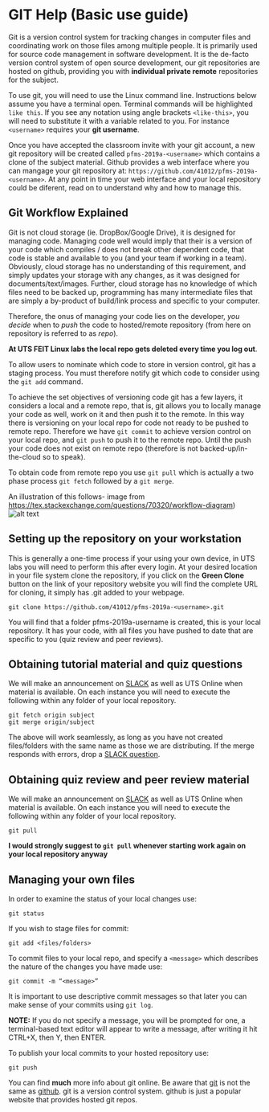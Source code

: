 GIT Help (Basic use guide)
===================================
Git is a version control system for tracking changes in computer files and coordinating work on those files among multiple people. It is primarily used for source code management in software development. It is the de-facto version control system of open source development, our git repositories are hosted on github, providing you with **individual private remote** repositories for the subject. 

To use git, you will need to use the Linux command line. Instructions below assume you have a terminal open. Terminal commands will be highlighted `like this`. If you see any notation using angle brackets `<like-this>`, you will need to substitute it with a variable related to you. For instance `<username>` requires your **git username**.

Once you have accepted the classroom invite with your git account, a new git repository will be created called  `pfms-2019a-<username>` which contains a clone of the subject material. Github provides a web interface where you can mangage your git repository at: `https://github.com/41012/pfms-2019a-<username>`. At any point in time your web interface and your local repository could be diferent, read on to understand why and how to manage this.

Git Workflow Explained
------------------------------------
Git is not cloud storage (ie. DropBox/Google Drive), it is designed for managing code. Managing code well would imply that their is a version of your code which compiles / does not break other dependent code, that code is stable and available to you (and your team if working in a team). Obviously, cloud storage has no understanding of this requirement, and simply updates your storage with any changes, as it was designed for documents/text/images. Further, cloud storage has no knowledge of which files need to be backed up, programming has many intermediate files that are simply a by-product of build/link process and specific to your computer. 

Therefore, the onus of managing your code lies on the developer, *you decide* when to *push* the code to hosted/remote repository (from here on repository is referred to as *repo*). 

**At UTS FEIT Linux labs the local repo gets deleted every time you log out**.

To allow users to nominate which code to store in version control, git has a staging process. You must therefore notify git which code to consider using the ``git add`` command.

To achieve the set objectives of versioning code git has a few layers, it considers a local and a remote repo, that is, git allows you to locally manage your code as well, work on it and then push it to the remote. In this way there is versioning on your local repo for code not ready to be pushed to remote repo. Therefore we have ``git commit`` to achieve version control on your local repo, and ``git push`` to push it to the remote repo. Until the push your code does not exist on remote repo (therefore is not backed-up/in-the-cloud so to speak). 

To obtain code from remote repo you use ``git pull`` which is actually a two phase process ``git fetch`` followed by a ``git merge``.

An illustration of this follows- image from https://tex.stackexchange.com/questions/70320/workflow-diagram)
![alt text](https://i.stack.imgur.com/5V7uJ.png "Git workflow")

Setting up the repository on your workstation
------------------------------------
This is generally a one-time process if your using your own device, in UTS labs you will need to perform this after every login. At your desired location in your file system clone the repository, if you click on the **Green Clone** button on the link of your repository website you will find the complete URL for cloning, it simply has .git added to your webpage.
```
git clone https://github.com/41012/pfms-2019a-<username>.git
```
You will find that a folder pfms-2019a-username is created, this is your local repository. It has your code, with all files you have pushed to date that are specific to you (quiz review and peer reviews).

Obtaining tutorial material and quiz questions
------------------------------------
We will make an announcement on [SLACK](https://pfms.slack.com) as well as UTS Online when material is available. On each instance you will need to execute the following within any folder of your local repository.
```
git fetch origin subject
git merge origin/subject
```
The above will work seamlessly, as long as you have not created files/folders with the same name as those we are distributing. If the merge responds with errors, drop a [SLACK question](https://pfms.slack.com).

Obtaining quiz review and peer review material
------------------------------------
We will make an announcement on [SLACK](https://pfms.slack.com) as well as UTS Online when material is available. On each instance you will need to execute the following within any folder of your local repository.
```
git pull
```
**I would strongly suggest to ``git pull`` whenever starting work again on your local repository anyway**

Managing your own files
------------------------------------
In order to examine the status of your local changes use:
```
git status 
```
If you wish to stage files for commit:
```
git add <files/folders> 
```
To commit files to your local repo, and specify a `<message>` which describes the nature of the changes you have made use:
```
git commit -m “<message>”
```
It is important to use descriptive commit messages so that later you can make sense of your commits using `git log`.

**NOTE:** If you do not specify a message, you will be prompted for one, a terminal-based text editor will appear to write a message, after writing it hit CTRL+X, then Y, then ENTER.

To publish your local commits to your hosted repository use:
```
git push
```

You can find **much** more info about git online. Be aware that [git](https://git-scm.com) is not the same as [github](https://github.com). git is a version control system. github is just a popular website that provides hosted git repos.


